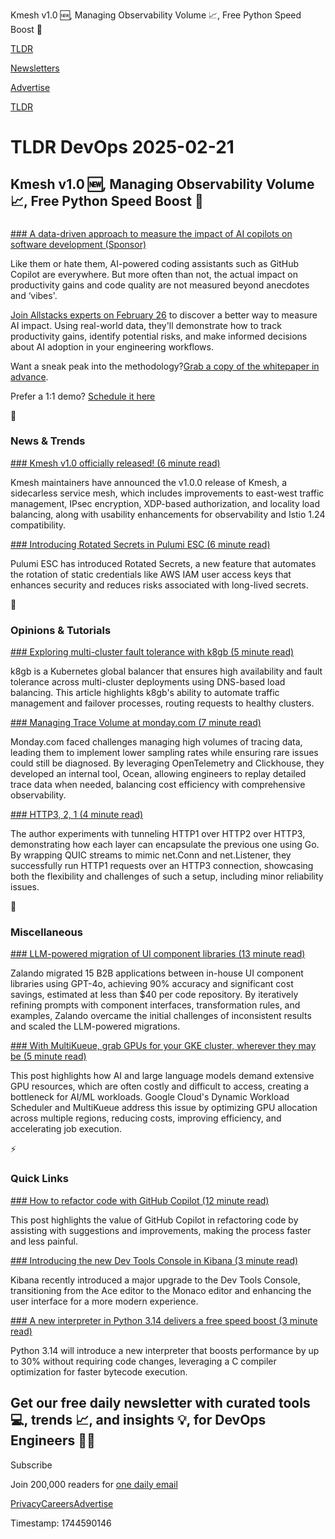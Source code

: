 Kmesh v1.0 🆕, Managing Observability Volume 📈, Free Python Speed Boost 🐍

[TLDR](/)

[Newsletters](/newsletters)

[Advertise](https://advertise.tldr.tech/)

[TLDR](/)

# TLDR DevOps 2025-02-21

## Kmesh v1.0 🆕, Managing Observability Volume 📈, Free Python Speed Boost 🐍

### 

[### A data-driven approach to measure the impact of AI copilots on software development (Sponsor)](https://pages.allstacks.com/maximizing-ai-driven-development-webinar-registration?utm_source=external_promo&amp;utm_medium=tldr&amp;utm_campaign=25q1_ghc)

Like them or hate them, AI-powered coding assistants such as GitHub Copilot are everywhere. But more often than not, the actual impact on productivity gains and code quality are not measured beyond anecdotes and ‘vibes'.

[Join Allstacks experts on February 26](https://pages.allstacks.com/maximizing-ai-driven-development-webinar-registration?utm_source=external_promo&utm_medium=tldr&utm_campaign=25q1_ghc) to discover a better way to measure AI impact. Using real-world data, they'll demonstrate how to track productivity gains, identify potential risks, and make informed decisions about AI adoption in your engineering workflows.

Want a sneak peak into the methodology?[Grab a copy of the whitepaper in advance](https://pages.allstacks.com/using-allstacks-to-measure-the-impact-of-github-copilot?utm_source=external_promo&utm_medium=tldr&utm_campaign=25q1_ghc).

Prefer a 1:1 demo? [Schedule it here](https://www.allstacks.com/demo?utm_source=external_promo&utm_medium=tldr&utm_campaign=25q1_ghc)

📱

### News & Trends

[### Kmesh v1.0 officially released! (6 minute read)](https://www.cncf.io/blog/2025/02/19/kmesh-v1-0-officially-released/?utm_source=tldrdevops)

Kmesh maintainers have announced the v1.0.0 release of Kmesh, a sidecarless service mesh, which includes improvements to east-west traffic management, IPsec encryption, XDP-based authorization, and locality load balancing, along with usability enhancements for observability and Istio 1.24 compatibility.

[### Introducing Rotated Secrets in Pulumi ESC (6 minute read)](https://www.pulumi.com/blog/esc-rotated-secrets-launch/?utm_source=tldrdevops)

Pulumi ESC has introduced Rotated Secrets, a new feature that automates the rotation of static credentials like AWS IAM user access keys that enhances security and reduces risks associated with long-lived secrets.

🚀

### Opinions & Tutorials

[### Exploring multi-cluster fault tolerance with k8gb (5 minute read)](https://www.cncf.io/blog/2025/02/19/exploring-multi-cluster-fault-tolerance-with-k8gb/?utm_source=tldrdevops)

k8gb is a Kubernetes global balancer that ensures high availability and fault tolerance across multi-cluster deployments using DNS-based load balancing. This article highlights k8gb's ability to automate traffic management and failover processes, routing requests to healthy clusters.

[### Managing Trace Volume at monday.com (7 minute read)](https://engineering.monday.com/managing-trace-volume-at-monday-com/?utm_source=tldrdevops)

Monday.com faced challenges managing high volumes of tracing data, leading them to implement lower sampling rates while ensuring rare issues could still be diagnosed. By leveraging OpenTelemetry and Clickhouse, they developed an internal tool, Ocean, allowing engineers to replay detailed trace data when needed, balancing cost efficiency with comprehensive observability.

[### HTTP3, 2, 1 (4 minute read)](https://maxmcd.com/posts/http321/?utm_source=tldrdevops)

The author experiments with tunneling HTTP1 over HTTP2 over HTTP3, demonstrating how each layer can encapsulate the previous one using Go. By wrapping QUIC streams to mimic net.Conn and net.Listener, they successfully run HTTP1 requests over an HTTP3 connection, showcasing both the flexibility and challenges of such a setup, including minor reliability issues.

🎁

### Miscellaneous

[### LLM-powered migration of UI component libraries (13 minute read)](https://engineering.zalando.com/posts/2025/02/llm-migration-ui-component-libraries.html?utm_source=tldrdevops)

Zalando migrated 15 B2B applications between in-house UI component libraries using GPT-4o, achieving 90% accuracy and significant cost savings, estimated at less than $40 per code repository. By iteratively refining prompts with component interfaces, transformation rules, and examples, Zalando overcame the initial challenges of inconsistent results and scaled the LLM-powered migrations.

[### With MultiKueue, grab GPUs for your GKE cluster, wherever they may be (5 minute read)](https://cloud.google.com/blog/products/containers-kubernetes/using-multikueue-to-provision-global-gpu-resources/?utm_source=tldrdevops)

This post highlights how AI and large language models demand extensive GPU resources, which are often costly and difficult to access, creating a bottleneck for AI/ML workloads. Google Cloud's Dynamic Workload Scheduler and MultiKueue address this issue by optimizing GPU allocation across multiple regions, reducing costs, improving efficiency, and accelerating job execution.

⚡️

### Quick Links

[### How to refactor code with GitHub Copilot (12 minute read)](https://github.blog/ai-and-ml/github-copilot/how-to-refactor-code-with-github-copilot/?utm_source=tldrdevops)

This post highlights the value of GitHub Copilot in refactoring code by assisting with suggestions and improvements, making the process faster and less painful.

[### Introducing the new Dev Tools Console in Kibana (3 minute read)](https://www.elastic.co/blog/dev-tools-console-kibana?utm_source=tldrdevops)

Kibana recently introduced a major upgrade to the Dev Tools Console, transitioning from the Ace editor to the Monaco editor and enhancing the user interface for a more modern experience.

[### A new interpreter in Python 3.14 delivers a free speed boost (3 minute read)](https://www.infoworld.com/article/3820890/a-new-interpreter-in-python-3-14-delivers-a-free-speed-boost.html?utm_source=tldrdevops)

Python 3.14 will introduce a new interpreter that boosts performance by up to 30% without requiring code changes, leveraging a C compiler optimization for faster bytecode execution.

## Get our free daily newsletter with curated tools 💻, trends 📈, and insights 💡, for DevOps Engineers 👨‍💻

Subscribe

Join 200,000 readers for [one daily email](/api/latest/devops)

[Privacy](/privacy)[Careers](https://jobs.ashbyhq.com/tldr.tech)[Advertise](/devops/advertise)

Timestamp: 1744590146